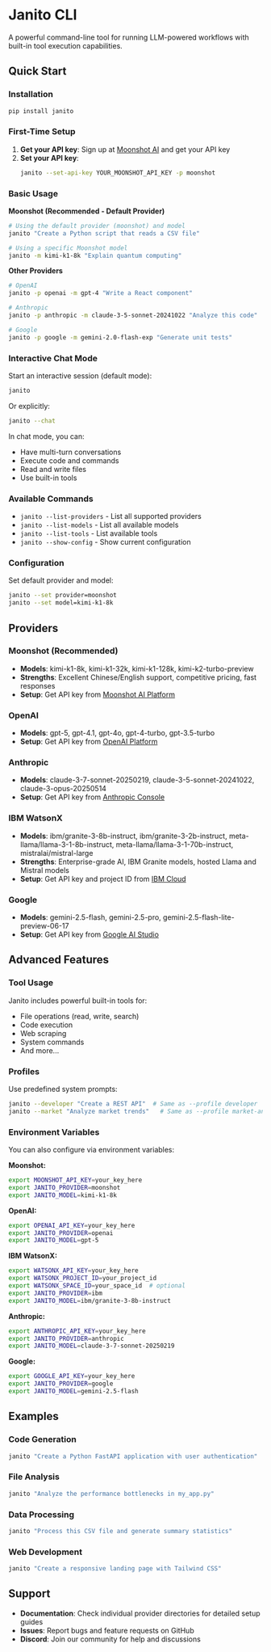 # Janito CLI

A powerful command-line tool for running LLM-powered workflows with built-in tool execution capabilities.

## Quick Start

### Installation

```bash
pip install janito
```

### First-Time Setup

1. **Get your API key**: Sign up at [Moonshot AI](https://platform.moonshot.cn/) and get your API key
2. **Set your API key**:
   ```bash
   janito --set-api-key YOUR_MOONSHOT_API_KEY -p moonshot
   ```

### Basic Usage

**Moonshot (Recommended - Default Provider)**
```bash
# Using the default provider (moonshot) and model
janito "Create a Python script that reads a CSV file"

# Using a specific Moonshot model
janito -m kimi-k1-8k "Explain quantum computing"
```

**Other Providers**
```bash
# OpenAI
janito -p openai -m gpt-4 "Write a React component"

# Anthropic
janito -p anthropic -m claude-3-5-sonnet-20241022 "Analyze this code"

# Google
janito -p google -m gemini-2.0-flash-exp "Generate unit tests"
```

### Interactive Chat Mode

Start an interactive session (default mode):
```bash
janito
```

Or explicitly:
```bash
janito --chat
```

In chat mode, you can:

- Have multi-turn conversations
- Execute code and commands
- Read and write files
- Use built-in tools

### Available Commands

- `janito --list-providers` - List all supported providers
- `janito --list-models` - List all available models
- `janito --list-tools` - List available tools
- `janito --show-config` - Show current configuration

### Configuration

Set default provider and model:
```bash
janito --set provider=moonshot
janito --set model=kimi-k1-8k
```

## Providers

### Moonshot (Recommended)

- **Models**: kimi-k1-8k, kimi-k1-32k, kimi-k1-128k, kimi-k2-turbo-preview
- **Strengths**: Excellent Chinese/English support, competitive pricing, fast responses
- **Setup**: Get API key from [Moonshot AI Platform](https://platform.moonshot.cn/)

### OpenAI

- **Models**: gpt-5, gpt-4.1, gpt-4o, gpt-4-turbo, gpt-3.5-turbo
- **Setup**: Get API key from [OpenAI Platform](https://platform.openai.com/)

### Anthropic

- **Models**: claude-3-7-sonnet-20250219, claude-3-5-sonnet-20241022, claude-3-opus-20250514
- **Setup**: Get API key from [Anthropic Console](https://console.anthropic.com/)

### IBM WatsonX

- **Models**: ibm/granite-3-8b-instruct, ibm/granite-3-2b-instruct, meta-llama/llama-3-1-8b-instruct, meta-llama/llama-3-1-70b-instruct, mistralai/mistral-large
- **Strengths**: Enterprise-grade AI, IBM Granite models, hosted Llama and Mistral models
- **Setup**: Get API key and project ID from [IBM Cloud](https://cloud.ibm.com/)

### Google

- **Models**: gemini-2.5-flash, gemini-2.5-pro, gemini-2.5-flash-lite-preview-06-17
- **Setup**: Get API key from [Google AI Studio](https://makersuite.google.com/)

## Advanced Features

### Tool Usage

Janito includes powerful built-in tools for:

- File operations (read, write, search)
- Code execution
- Web scraping
- System commands
- And more...

### Profiles
Use predefined system prompts:
```bash
janito --developer "Create a REST API"  # Same as --profile developer
janito --market "Analyze market trends"   # Same as --profile market-analyst
```

### Environment Variables
You can also configure via environment variables:

**Moonshot:**
```bash
export MOONSHOT_API_KEY=your_key_here
export JANITO_PROVIDER=moonshot
export JANITO_MODEL=kimi-k1-8k
```

**OpenAI:**
```bash
export OPENAI_API_KEY=your_key_here
export JANITO_PROVIDER=openai
export JANITO_MODEL=gpt-5
```

**IBM WatsonX:**
```bash
export WATSONX_API_KEY=your_key_here
export WATSONX_PROJECT_ID=your_project_id
export WATSONX_SPACE_ID=your_space_id  # optional
export JANITO_PROVIDER=ibm
export JANITO_MODEL=ibm/granite-3-8b-instruct
```

**Anthropic:**
```bash
export ANTHROPIC_API_KEY=your_key_here
export JANITO_PROVIDER=anthropic
export JANITO_MODEL=claude-3-7-sonnet-20250219
```

**Google:**
```bash
export GOOGLE_API_KEY=your_key_here
export JANITO_PROVIDER=google
export JANITO_MODEL=gemini-2.5-flash
```

## Examples

### Code Generation
```bash
janito "Create a Python FastAPI application with user authentication"
```

### File Analysis
```bash
janito "Analyze the performance bottlenecks in my_app.py"
```

### Data Processing
```bash
janito "Process this CSV file and generate summary statistics"
```

### Web Development
```bash
janito "Create a responsive landing page with Tailwind CSS"
```

## Support

- **Documentation**: Check individual provider directories for detailed setup guides
- **Issues**: Report bugs and feature requests on GitHub
- **Discord**: Join our community for help and discussions